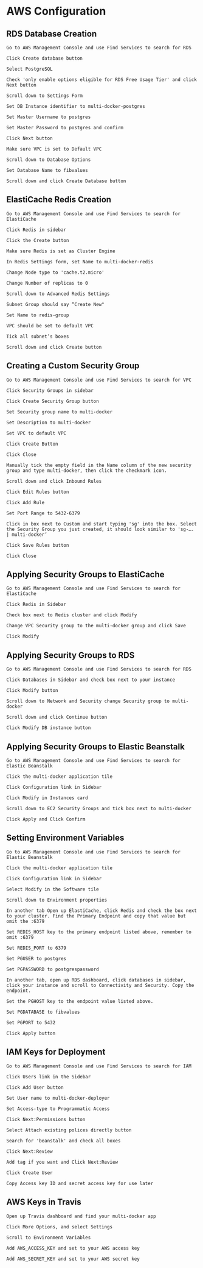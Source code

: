 # AWS Configuration

## RDS Database Creation

    Go to AWS Management Console and use Find Services to search for RDS

    Click Create database button

    Select PostgreSQL

    Check 'only enable options eligible for RDS Free Usage Tier' and click Next button

    Scroll down to Settings Form

    Set DB Instance identifier to multi-docker-postgres

    Set Master Username to postgres

    Set Master Password to postgres and confirm

    Click Next button

    Make sure VPC is set to Default VPC

    Scroll down to Database Options

    Set Database Name to fibvalues

    Scroll down and click Create Database button

## ElastiCache Redis Creation

    Go to AWS Management Console and use Find Services to search for ElastiCache

    Click Redis in sidebar

    Click the Create button

    Make sure Redis is set as Cluster Engine

    In Redis Settings form, set Name to multi-docker-redis

    Change Node type to 'cache.t2.micro'

    Change Number of replicas to 0

    Scroll down to Advanced Redis Settings

    Subnet Group should say “Create New"

    Set Name to redis-group

    VPC should be set to default VPC

    Tick all subnet’s boxes

    Scroll down and click Create button

## Creating a Custom Security Group

    Go to AWS Management Console and use Find Services to search for VPC

    Click Security Groups in sidebar

    Click Create Security Group button

    Set Security group name to multi-docker

    Set Description to multi-docker

    Set VPC to default VPC

    Click Create Button

    Click Close

    Manually tick the empty field in the Name column of the new security group and type multi-docker, then click the checkmark icon.

    Scroll down and click Inbound Rules

    Click Edit Rules button

    Click Add Rule

    Set Port Range to 5432-6379

    Click in box next to Custom and start typing 'sg' into the box. Select the Security Group you just created, it should look similar to 'sg-…. | multi-docker’

    Click Save Rules button

    Click Close

## Applying Security Groups to ElastiCache

    Go to AWS Management Console and use Find Services to search for ElastiCache

    Click Redis in Sidebar

    Check box next to Redis cluster and click Modify

    Change VPC Security group to the multi-docker group and click Save

    Click Modify

## Applying Security Groups to RDS

    Go to AWS Management Console and use Find Services to search for RDS

    Click Databases in Sidebar and check box next to your instance

    Click Modify button

    Scroll down to Network and Security change Security group to multi-docker

    Scroll down and click Continue button

    Click Modify DB instance button

## Applying Security Groups to Elastic Beanstalk

    Go to AWS Management Console and use Find Services to search for Elastic Beanstalk

    Click the multi-docker application tile

    Click Configuration link in Sidebar

    Click Modify in Instances card

    Scroll down to EC2 Security Groups and tick box next to multi-docker

    Click Apply and Click Confirm

## Setting Environment Variables

    Go to AWS Management Console and use Find Services to search for Elastic Beanstalk

    Click the multi-docker application tile

    Click Configuration link in Sidebar

    Select Modify in the Software tile

    Scroll down to Environment properties

    In another tab Open up ElastiCache, click Redis and check the box next to your cluster. Find the Primary Endpoint and copy that value but omit the :6379

    Set REDIS_HOST key to the primary endpoint listed above, remember to omit :6379

    Set REDIS_PORT to 6379

    Set PGUSER to postgres

    Set PGPASSWORD to postgrespassword

    In another tab, open up RDS dashboard, click databases in sidebar, click your instance and scroll to Connectivity and Security. Copy the endpoint.

    Set the PGHOST key to the endpoint value listed above.

    Set PGDATABASE to fibvalues

    Set PGPORT to 5432

    Click Apply button

## IAM Keys for Deployment

    Go to AWS Management Console and use Find Services to search for IAM

    Click Users link in the Sidebar

    Click Add User button

    Set User name to multi-docker-deployer

    Set Access-type to Programmatic Access

    Click Next:Permissions button

    Select Attach existing polices directly button

    Search for 'beanstalk' and check all boxes

    Click Next:Review

    Add tag if you want and Click Next:Review

    Click Create User

    Copy Access key ID and secret access key for use later

## AWS Keys in Travis

    Open up Travis dashboard and find your multi-docker app

    Click More Options, and select Settings

    Scroll to Environment Variables

    Add AWS_ACCESS_KEY and set to your AWS access key

    Add AWS_SECRET_KEY and set to your AWS secret key
